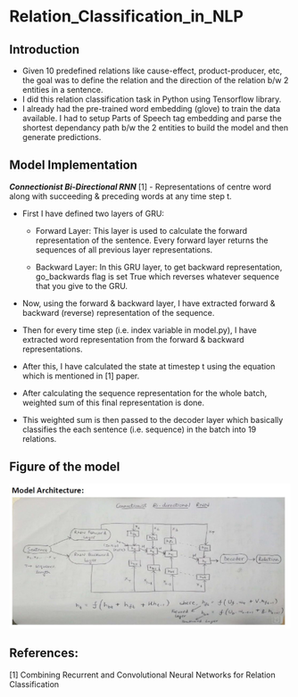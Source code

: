 # Relation_Classification_in_NLP

## Introduction
- Given 10 predefined relations like cause-effect, product-producer, etc, the goal was to define the relation and the direction of the relation b/w 2 entities in a sentence.
- I did this relation classification task in Python using Tensorflow library.
- I already had the pre-trained word embedding (glove) to train the data available. I had to setup Parts of Speech tag embedding and parse the shortest dependancy path b/w the 2 entities to build the model and then generate predictions. 


## Model Implementation
***Connectionist Bi-Directional RNN*** [1] - Representations of centre word along with succeeding & preceding words at any time step t.

- First I have defined two layers of GRU:

  - Forward Layer: This layer is used to calculate the forward representation of the sentence. Every forward layer returns the sequences of all previous layer representations. 

  - Backward Layer: In this GRU layer, to get backward representation, go_backwards flag is set True which reverses whatever sequence that you give to the GRU.

- Now, using the forward & backward layer, I have extracted forward & backward (reverse) representation of the sequence. 

- Then for every time step (i.e. index variable in model.py), I have extracted word representation from the forward & backward representations.

- After this, I have calculated the state at timestep t using the equation which is mentioned in [1] paper.

- After calculating the sequence representation for the whole batch, weighted sum of this final representation is done.

- This weighted sum is then passed to the decoder layer which basically classifies the each sentence (i.e. sequence) in the batch into 19 relations.

## Figure of the model
<img src="./Model_Architecture.JPG" width="700">

## References:
[1] Combining Recurrent and Convolutional Neural Networks for Relation Classification
